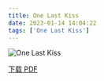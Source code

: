 ```yaml
---
title: One Last Kiss
date: 2023-01-14 14:04:22
tags: ['One Last Kiss']
---
```


![One Last Kiss](https://cdn.jsdelivr.net/gh/AnotiaWang/animenz@source/img/one-last-kiss.png)

[下载 PDF](https://cdn.jsdelivr.net/gh/AnotiaWang/animenz@source/sheets/one-last-kiss.pdf)